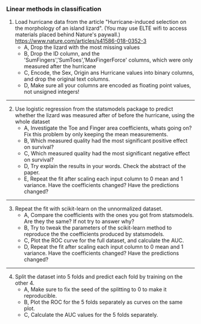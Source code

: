 ### Linear methods in classification

1. Load hurricane data from the article "Hurricane-induced selection on the morphology of an island lizard". (You may use ELTE wifi to access materials placed behind Nature's paywall.) https://www.nature.com/articles/s41586-018-0352-3
    - A, Drop the lizard with the most missing values
    - B, Drop the ID column, and the 'SumFingers','SumToes','MaxFingerForce' columns,
    which were only measured after the hurricane
    - C, Encode, the Sex, Origin ans Hurricane values into binary columns,
    and drop the original text columns.
    - D, Make sure all your columns are encoded as floating point values, 
    not unsigned integers!
----
2. Use logistic regression from the statsmodels package to predict whether
    the lizard was measured after of before the hurricane, 
    using the whole dataset
    - A, Investigate the Toe and Finger area coefficients, whats going on? 
    Fix this problem by only keeping the mean measurements.
    - B, Which measured quality had the most significant positive effect on survival?
    - C, Which measured quality had the most significant negative effect on survival?
    - D, Try explain the results in your words. Check the abstract of the paper.
    - E, Repeat the fit after scaling each input column to 0 mean and 1 variance. 
    Have the coefficients changed? Have the predictions changed?
----
3. Repeat the fit with scikit-learn on the unnormalized dataset.
    - A, Compare the coefficients with the ones you got from statsmodels. 
    Are they the same? If not try to answer why?
    - B, Try to tweak the parameters of the scikit-learn method to reproduce the
    the coefficients produced by statsmodels.
    - C, Plot the ROC curve for the full dataset, and calculate the AUC.
    - D, Repeat the fit after scaling each input column to 0 mean and 1 variance. 
    Have the coefficients changed? Have the predictions changed?
----    
4. Split the dataset into 5 folds and predict each fold by training on the other 4.
    - A, Make sure to fix the seed of the splitting to 0 to make it reproducible.
    - B, Plot the ROC for the 5 folds separately as curves on the same plot.
    - C, Calculate the AUC values for the 5 folds separately.
